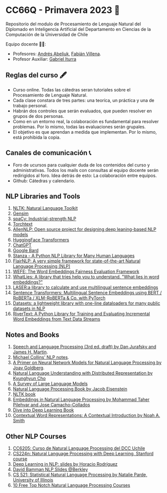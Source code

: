 # CC66Q - Primavera 2023 🍃

Repositorio del modulo de Procesamiento de Lenguaje Natural del Diplomado en Inteligencia Artificial del Departamento en Ciencias de la Computación de la Universidad de Chile

Equipo docente 🧑‍🏫:

- Profesores: [Andrés Abeliuk](https://aabeliuk.github.io/), [Fabián Villena](https://fabianvillena.cl/).
- Profesor Auxiliar: [Gabriel Iturra](https://giturra.cl/)

##  Reglas del curso 🖋️

- Curso online. Todas las cátedras seran tutoriales sobre el Procesamiento de Lenguaje Natural.
- Cada clase constara de tres partes: una teoríca, un práctica y una de trabajo personal.
- Habrán dos controles que serán evaluados, que pueden resolver en grupos de dos personas.
- Como en un entorno real, la colaboración es fundamental para resolver problemas. Por lo mismo, todas las evaluaciones serán grupales.
- El objetivo es que aprendan a medida que implementan. Por lo mismo, está prohibida la copia.

## Canales de comunicación 📞

- Foro de ucursos para cualquier duda de los contenidos del curso y administrativas. Todos los mails con consultas al equipo docente serán redirigidos al foro. Idea detrás de esto: La colaboración entre equipos.
- Github: Cátedras y calendario.

## NLP Libraries and Tools

1. [NLTK: Natural Language Toolkit](https://www.nltk.org/)
2. [Gensim](https://radimrehurek.com/gensim/)
3. [spaCy: Industrial-strength NLP](https://spacy.io/)
4. [Torchtext](https://torchtext.readthedocs.io/en/latest/)
5. [AllenNLP: Open source project for designing deep leaning-based NLP models](https://allennlp.org/)
6. [HuggingFace Transformers](https://huggingface.co/docs/transformers/index)
7. [ChatGPT](https://chat.openai.com/)
8. [Google Bard](https://bard.google.com)
9. [Stanza - A Python NLP Library for Many Human Languages](https://stanfordnlp.github.io/stanza/)
10. [FlairNLP: A very simple framework for state-of-the-art Natural Language Processing (NLP)](https://github.com/flairNLP/flair)
11. [WEFE: The Word Embeddings Fairness Evaluation Framework](https://wefe.readthedocs.io/en/latest/)
12. [WhatLies: A library that tries help you to understand. "What lies in word embeddings?"](https://rasahq.github.io/whatlies/)
13. [LASER:a library to calculate and use multilingual sentence embeddings](https://github.com/facebookresearch/LASER)
14. [Sentence Transformers: Multilingual Sentence Embeddings using BERT / RoBERTa / XLM-RoBERTa & Co. with PyTorch](https://github.com/UKPLab/sentence-transformers)
15. [Datasets: a lightweight library with one-line dataloaders for many public datasets in NLP](https://github.com/huggingface/datasets)
16. [RiverText: A Python Library for Training and Evaluating Incremental Word Embeddings from Text Data Streams](https://dccuchile.github.io/rivertext/)


## Notes and Books 
1. [Speech and Language Processing (3rd ed. draft) by Dan Jurafsky and James H. Martin](https://web.stanford.edu/~jurafsky/slp3/).
2. [Michael Collins' NLP notes](http://www.cs.columbia.edu/~mcollins/).
3. [A Primer on Neural Network Models for Natural Language Processing by Joav Goldberg](https://u.cs.biu.ac.il/~yogo/nnlp.pdf).
4. [Natural Language Understanding with Distributed Representation by Kyunghyun Cho](https://arxiv.org/abs/1511.07916)
5. [A Survey of Large Language Models](https://arxiv.org/abs/2303.18223)
6. [Natural Language Processing Book by Jacob Eisenstein](https://github.com/jacobeisenstein/gt-nlp-class/blob/master/notes/eisenstein-nlp-notes.pdf)
7. [NLTK book](http://www.nltk.org/book/)
8. [Embeddings in Natural Language Processing by Mohammad Taher Pilehvar and Jose Camacho-Collados](http://josecamachocollados.com/book_embNLP_draft.pdf)
9. [Dive into Deep Learning Book](https://d2l.ai/)
10. [Contextual Word Representations: A Contextual Introduction by Noah A. Smith](https://arxiv.org/pdf/1902.06006.pdf)

## Other NLP Courses
1. [CC6205: Curso de Natural Language Processing del DCC Uchile](https://github.com/dccuchile/CC6205)
1. [CS224n: Natural Language Processing with Deep Learning, Stanford course](http://web.stanford.edu/class/cs224n/)
2. [Deep Learning in NLP: slides by Horacio Rodríguez](https://www.cs.upc.edu/~horacio/ahlt/DeepLearning02.pdf)
3. [David Bamman NLP Slides @Berkley](http://people.ischool.berkeley.edu/~dbamman/nlp18.html)
4. [CS 521: Statistical Natural Language Processing by Natalie Parde, University of Illinois](http://www.natalieparde.com/teaching/cs521_spring2020.html)
5. [10 Free Top Notch Natural Language Processing Courses](https://www.kdnuggets.com/2019/10/10-free-top-notch-courses-natural-language-processing.html)
